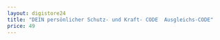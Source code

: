 ```yaml
---
layout: digistore24
title: "DEIN persönlicher Schutz- und Kraft- CODE  Ausgleichs-CODE"
price: 49
---
```

